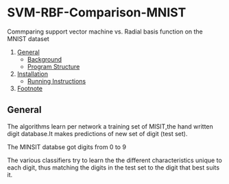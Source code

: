 # SVM-RBF-Comparison-MNIST
Commparing support vector machine vs. Radial basis function on the MNIST dataset


1. [General](#General)
    - [Background](#background)
    - [Program Structure](https://github.com/elaysason/Deep-Learning-Comparining-Overfitting/blob/main/README.md#program-structure)
2. [Installation](#installation)
    - [Running Instructions](https://github.com/elaysason/Deep-Learning-Comparining-Overfitting/blob/main/README.md#running-instructions)
3. [Footnote](#footnote)

## General
The algorithms learn per network a training set of MISIT,the hand written digit database.It makes predictions of new set of digit (test set).

The MINSIT databse got digits from 0 to 9

The various classifiers try to learn the the different characteristics unique to each digit, thus matching the digits in the test set to the digit that best suits it.
